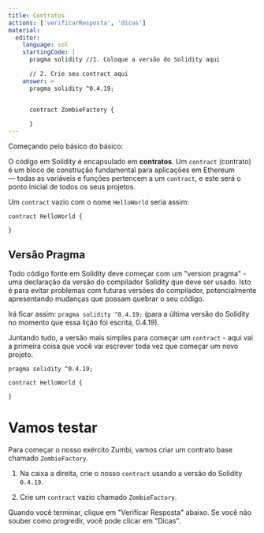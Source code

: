 ```yaml
---
title: Contratos
actions: ['verificarResposta', 'dicas']
material: 
  editor:
    language: sol
    startingCode: |
      pragma solidity //1. Coloque a versão do Solidity aqui

      // 2. Crie seu contract aqui
    answer: > 
      pragma solidity ^0.4.19;


      contract ZombieFactory {

      }
---
```


Começando pelo básico do básico:

O código em Solidity é encapsulado em **contratos**. Um `contract` (contrato) é um bloco de construção fundamental para aplicações em Ethereum — todas as variáveis e funções pertencem a um `contract`, e este será o ponto inicial de todos os seus projetos.

Um `contract` vazio com o nome `HelloWorld` seria assim:

```
contract HelloWorld {

}
```

## Versão Pragma

Todo código fonte em Solidity deve começar com um "version pragma" - uma declaração da versão do compilador Solidity que deve ser usado. Isto é para evitar problemas com futuras versões do compilador, potencialmente apresentando mudanças que possam quebrar o seu código.

Irá ficar assim: `pragma solidity ^0.4.19;` (para a última versão do Solidity no momento que essa lição foi escrita, 0.4.19).

Juntando tudo, a versão mais simples para começar um `contract` - aqui vai a primeira coisa que você vai escrever toda vez que começar um novo projeto.

```
pragma solidity ^0.4.19;

contract HelloWorld {

}
```

# Vamos testar

Para começar o nosso exército Zumbi, vamos criar um contrato base chamado `ZombieFactory`.

1. Na caixa a direita, crie o nosso `contract` usando a versão do Solidity `0.4.19`.

2. Crie um `contract` vazio chamado `ZombieFactory`.

Quando você terminar, clique em "Verificar Resposta" abaixo. Se você não souber como progredir, você pode clicar em "Dicas".
